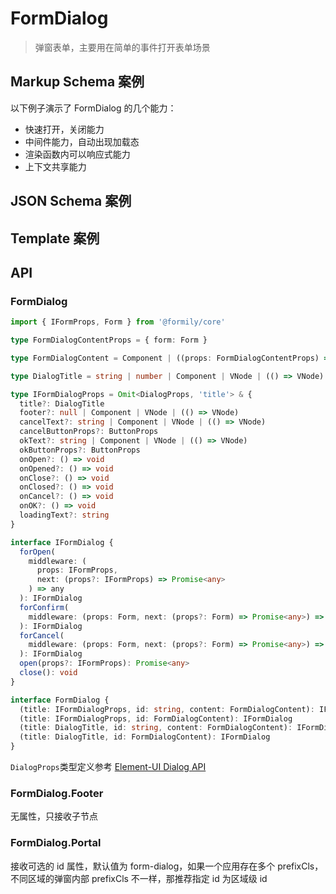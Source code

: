 # FormDialog

> 弹窗表单，主要用在简单的事件打开表单场景

## Markup Schema 案例

以下例子演示了 FormDialog 的几个能力：

- 快速打开，关闭能力
- 中间件能力，自动出现加载态
- 渲染函数内可以响应式能力
- 上下文共享能力

<dumi-previewer demoPath="guide/form-dialog/markup-schema" />

## JSON Schema 案例

<dumi-previewer demoPath="guide/form-dialog/json-schema" />

## Template 案例

<dumi-previewer demoPath="guide/form-dialog/template" />

## API

### FormDialog

```ts pure
import { IFormProps, Form } from '@formily/core'

type FormDialogContentProps = { form: Form }

type FormDialogContent = Component | ((props: FormDialogContentProps) => VNode)

type DialogTitle = string | number | Component | VNode | (() => VNode)

type IFormDialogProps = Omit<DialogProps, 'title'> & {
  title?: DialogTitle
  footer?: null | Component | VNode | (() => VNode)
  cancelText?: string | Component | VNode | (() => VNode)
  cancelButtonProps?: ButtonProps
  okText?: string | Component | VNode | (() => VNode)
  okButtonProps?: ButtonProps
  onOpen?: () => void
  onOpened?: () => void
  onClose?: () => void
  onClosed?: () => void
  onCancel?: () => void
  onOK?: () => void
  loadingText?: string
}

interface IFormDialog {
  forOpen(
    middleware: (
      props: IFormProps,
      next: (props?: IFormProps) => Promise<any>
    ) => any
  ): IFormDialog
  forConfirm(
    middleware: (props: Form, next: (props?: Form) => Promise<any>) => any
  ): IFormDialog
  forCancel(
    middleware: (props: Form, next: (props?: Form) => Promise<any>) => any
  ): IFormDialog
  open(props?: IFormProps): Promise<any>
  close(): void
}

interface FormDialog {
  (title: IFormDialogProps, id: string, content: FormDialogContent): IFormDialog
  (title: IFormDialogProps, id: FormDialogContent): IFormDialog
  (title: DialogTitle, id: string, content: FormDialogContent): IFormDialog
  (title: DialogTitle, id: FormDialogContent): IFormDialog
}
```

`DialogProps`类型定义参考 [Element-UI Dialog API](https://element.eleme.io/#/zh-CN/component/dialog#attributes)

### FormDialog.Footer

无属性，只接收子节点

### FormDialog.Portal

接收可选的 id 属性，默认值为 form-dialog，如果一个应用存在多个 prefixCls，不同区域的弹窗内部 prefixCls 不一样，那推荐指定 id 为区域级 id
